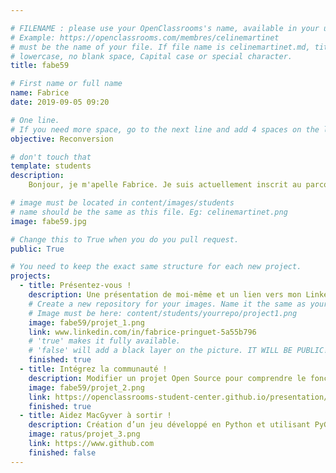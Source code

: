 ```yaml
---

# FILENAME : please use your OpenClassrooms's name, available in your url.
# Example: https://openclassrooms.com/membres/celinemartinet
# must be the name of your file. If file name is celinemartinet.md, title is celinemartinet.
# lowercase, no blank space, Capital case or special character.
title: fabe59

# First name or full name
name: Fabrice
date: 2019-09-05 09:20

# One line.
# If you need more space, go to the next line and add 4 spaces on the left, as in 'description'.
objective: Reconversion

# don't touch that
template: students
description:
    Bonjour, je m'apelle Fabrice. Je suis actuellement inscrit au parcours de développeur d'application Python.

# image must be located in content/images/students
# name should be the same as this file. Eg: celinemartinet.png
image: fabe59.jpg

# Change this to True when you do you pull request.
public: True

# You need to keep the exact same structure for each new project.
projects:
  - title: Présentez-vous !
    description: Une présentation de moi-même et un lien vers mon LinkedIn.
    # Create a new repository for your images. Name it the same as your nickname and profile picture.
    # Image must be here: content/students/yourrepo/project1.png
    image: fabe59/projet_1.png
    link: www.linkedin.com/in/fabrice-pringuet-5a55b796   
    # 'true' makes it fully available.
    # 'false' will add a black layer on the picture. IT WILL BE PUBLIC!
    finished: true
  - title: Intégrez la communauté !
    description: Modifier un projet Open Source pour comprendre le fonctionnement de Git, de Github et des pull requests. 
    image: fabe59/projet_2.png
    link: https://openclassrooms-student-center.github.io/presentation/students/fabe59.html
    finished: true
  - title: Aidez MacGyver à sortir !
    description: Création d’un jeu développé en Python et utilisant PyGame.
    image: ratus/projet_3.png
    link: https://www.github.com
    finished: false
---
```

